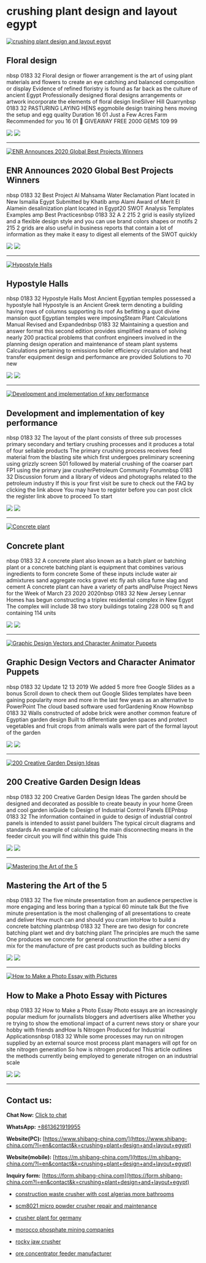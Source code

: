 # crushing plant design and layout egypt

<a href="https://swt.shibang-china.com/?l=en&img&k=crushing+plant+design+and+layout+egypt" target="_blank">![crushing plant design and layout egypt](http://static.shibang-china.com/all-800x300/668.jpg)</a>

## Floral design
nbsp 0183 32 Floral design or flower arrangement is the art of using plant materials and flowers to create an eye catching and balanced composition or display Evidence of refined floristry is found as far back as the culture of ancient Egypt Professionally designed floral designs arrangements or artwork incorporate the elements of floral design lineSilver Hill Quarrynbsp 0183 32 PASTURING LAYING HENS eggmobile design training hens moving the setup and egg quality Duration 16 01 Just a Few Acres Farm Recommended for you 16 01 🔴 GIVEAWAY FREE 2000 GEMS 109 99


<a href="https://whatsapp.shibangsoft.com/WhatsApp.php" target="_blank" title="WhatsApp">![](http://static.shibang-china.com/icon/whatsapp.png)</a> <a href="https://swt.shibang-china.com/?l=en&icon&k=crushing+plant+design+and+layout+egypt" target="_blank">![](http://static.shibang-china.com/icon/chat-en.png)</a>

---

<a href="https://swt.shibang-china.com/?l=en&img&k=crushing+plant+design+and+layout+egypt" target="_blank">![ENR Announces 2020 Global Best Projects Winners](http://static.shibang-china.com/all-800x300/380.jpg)</a>

## ENR Announces 2020 Global Best Projects Winners
nbsp 0183 32 Best Project Al Mahsama Water Reclamation Plant located in New Ismailia Egypt Submitted by Khatib amp Alami Award of Merit El Alamein desalinization plant located in Egypt20 SWOT Analysis Templates Examples amp Best Practicesnbsp 0183 32 A 2 215 2 grid is easily stylized and a flexible design style and you can use brand colors shapes or motifs 2 215 2 grids are also useful in business reports that contain a lot of information as they make it easy to digest all elements of the SWOT quickly


<a href="https://whatsapp.shibangsoft.com/WhatsApp.php" target="_blank" title="WhatsApp">![](http://static.shibang-china.com/icon/whatsapp.png)</a> <a href="https://swt.shibang-china.com/?l=en&icon&k=crushing+plant+design+and+layout+egypt" target="_blank">![](http://static.shibang-china.com/icon/chat-en.png)</a>

---

<a href="https://swt.shibang-china.com/?l=en&img&k=crushing+plant+design+and+layout+egypt" target="_blank">![Hypostyle Halls](http://static.shibang-china.com/all-800x300/524.jpg)</a>

## Hypostyle Halls
nbsp 0183 32 Hypostyle Halls Most Ancient Egyptian temples possessed a hypostyle hall Hypostyle is an Ancient Greek term denoting a building having rows of columns supporting its roof As befitting a quot divine mansion quot Egyptian temples were imposingSteam Plant Calculations Manual Revised and Expandednbsp 0183 32 Maintaining a question and answer format this second edition provides simplified means of solving nearly 200 practical problems that confront engineers involved in the planning design operation and maintenance of steam plant systems Calculations pertaining to emissions boiler efficiency circulation and heat transfer equipment design and performance are provided Solutions to 70 new


<a href="https://whatsapp.shibangsoft.com/WhatsApp.php" target="_blank" title="WhatsApp">![](http://static.shibang-china.com/icon/whatsapp.png)</a> <a href="https://swt.shibang-china.com/?l=en&icon&k=crushing+plant+design+and+layout+egypt" target="_blank">![](http://static.shibang-china.com/icon/chat-en.png)</a>

---

<a href="https://swt.shibang-china.com/?l=en&img&k=crushing+plant+design+and+layout+egypt" target="_blank">![Development and implementation of key performance](http://static.shibang-china.com/all-800x300/66.jpg)</a>

## Development and implementation of key performance
nbsp 0183 32 The layout of the plant consists of three sub processes primary secondary and tertiary crushing processes and it produces a total of four sellable products The primary crushing process receives feed material from the blasting site which first undergoes preliminary screening using grizzly screen S01 followed by material crushing of the coarser part FP1 using the primary jaw crusherPetroleum Community Forumnbsp 0183 32 Discussion forum and a library of videos and photographs related to the petroleum industry If this is your first visit be sure to check out the FAQ by clicking the link above You may have to register before you can post click the register link above to proceed To start


<a href="https://whatsapp.shibangsoft.com/WhatsApp.php" target="_blank" title="WhatsApp">![](http://static.shibang-china.com/icon/whatsapp.png)</a> <a href="https://swt.shibang-china.com/?l=en&icon&k=crushing+plant+design+and+layout+egypt" target="_blank">![](http://static.shibang-china.com/icon/chat-en.png)</a>

---

<a href="https://swt.shibang-china.com/?l=en&img&k=crushing+plant+design+and+layout+egypt" target="_blank">![Concrete plant](http://static.shibang-china.com/all-800x300/564.jpg)</a>

## Concrete plant
nbsp 0183 32 A concrete plant also known as a batch plant or batching plant or a concrete batching plant is equipment that combines various ingredients to form concrete Some of these inputs include water air admixtures sand aggregate rocks gravel etc fly ash silica fume slag and cement A concrete plant can have a variety of parts andPulse Project News for the Week of March 23 2020 2020nbsp 0183 32 New Jersey Lennar Homes has begun constructing a triplex residential complex in New Egypt The complex will include 38 two story buildings totaling 228 000 sq ft and containing 114 units


<a href="https://whatsapp.shibangsoft.com/WhatsApp.php" target="_blank" title="WhatsApp">![](http://static.shibang-china.com/icon/whatsapp.png)</a> <a href="https://swt.shibang-china.com/?l=en&icon&k=crushing+plant+design+and+layout+egypt" target="_blank">![](http://static.shibang-china.com/icon/chat-en.png)</a>

---

<a href="https://swt.shibang-china.com/?l=en&img&k=crushing+plant+design+and+layout+egypt" target="_blank">![Graphic Design Vectors and Character Animator Puppets](http://static.shibang-china.com/all-800x300/1475.jpg)</a>

## Graphic Design Vectors and Character Animator Puppets
nbsp 0183 32 Update 12 13 2019 We added 5 more free Google Slides as a bonus Scroll down to check them out Google Slides templates have been gaining popularity more and more in the last few years as an alternative to PowerPoint The cloud based software used forGardening Know Hownbsp 0183 32 Walls constructed of adobe brick were another common feature of Egyptian garden design Built to differentiate garden spaces and protect vegetables and fruit crops from animals walls were part of the formal layout of the garden


<a href="https://whatsapp.shibangsoft.com/WhatsApp.php" target="_blank" title="WhatsApp">![](http://static.shibang-china.com/icon/whatsapp.png)</a> <a href="https://swt.shibang-china.com/?l=en&icon&k=crushing+plant+design+and+layout+egypt" target="_blank">![](http://static.shibang-china.com/icon/chat-en.png)</a>

---

<a href="https://swt.shibang-china.com/?l=en&img&k=crushing+plant+design+and+layout+egypt" target="_blank">![200 Creative Garden Design Ideas](http://static.shibang-china.com/all-800x300/1257.jpg)</a>

## 200 Creative Garden Design Ideas
nbsp 0183 32 200 Creative Garden Design Ideas The garden should be designed and decorated as possible to create beauty in your home Green and cool garden isGuide to Design of Industrial Control Panels EEPnbsp 0183 32 The information contained in guide to design of industrial control panels is intended to assist panel builders The typical circuit diagrams and standards An example of calculating the main disconnecting means in the feeder circuit you will find within this guide This


<a href="https://whatsapp.shibangsoft.com/WhatsApp.php" target="_blank" title="WhatsApp">![](http://static.shibang-china.com/icon/whatsapp.png)</a> <a href="https://swt.shibang-china.com/?l=en&icon&k=crushing+plant+design+and+layout+egypt" target="_blank">![](http://static.shibang-china.com/icon/chat-en.png)</a>

---

<a href="https://swt.shibang-china.com/?l=en&img&k=crushing+plant+design+and+layout+egypt" target="_blank">![Mastering the Art of the 5](http://static.shibang-china.com/all-800x300/1366.jpg)</a>

## Mastering the Art of the 5
nbsp 0183 32 The five minute presentation from an audience perspective is more engaging and less boring than a typical 60 minute talk But the five minute presentation is the most challenging of all presentations to create and deliver How much can and should you cram intoHow to build a concrete batching plantnbsp 0183 32 There are two design for concrete batching plant wet and dry batching plant The principles are much the same One produces we concrete for general construction the other a semi dry mix for the manufacture of pre cast products such as building blocks


<a href="https://whatsapp.shibangsoft.com/WhatsApp.php" target="_blank" title="WhatsApp">![](http://static.shibang-china.com/icon/whatsapp.png)</a> <a href="https://swt.shibang-china.com/?l=en&icon&k=crushing+plant+design+and+layout+egypt" target="_blank">![](http://static.shibang-china.com/icon/chat-en.png)</a>

---

<a href="https://swt.shibang-china.com/?l=en&img&k=crushing+plant+design+and+layout+egypt" target="_blank">![How to Make a Photo Essay with Pictures](http://static.shibang-china.com/all-800x300/804.jpg)</a>

## How to Make a Photo Essay with Pictures
nbsp 0183 32 How to Make a Photo Essay Photo essays are an increasingly popular medium for journalists bloggers and advertisers alike Whether you re trying to show the emotional impact of a current news story or share your hobby with friends andHow Is Nitrogen Produced for Industrial Applicationsnbsp 0183 32 While some processes may run on nitrogen supplied by an external source most process plant managers will opt for on site nitrogen generation So how is nitrogen produced This article outlines the methods currently being employed to generate nitrogen on an industrial scale


<a href="https://whatsapp.shibangsoft.com/WhatsApp.php" target="_blank" title="WhatsApp">![](http://static.shibang-china.com/icon/whatsapp.png)</a> <a href="https://swt.shibang-china.com/?l=en&icon&k=crushing+plant+design+and+layout+egypt" target="_blank">![](http://static.shibang-china.com/icon/chat-en.png)</a>

---
## Contact us:

**Chat Now:** [Click to chat](https://swt.shibang-china.com?l=en&contact&k=crushing+plant+design+and+layout+egypt)

**WhatsApp:**  [+8613621919955](https://whatsapp.shibangsoft.com/WhatsApp.php)

**Website(PC):** [https://www.shibang-china.com/](https://www.shibang-china.com/?l=en&contact&k=crushing+plant+design+and+layout+egypt)

**Website(mobile):** [https://m.shibang-china.com/](https://m.shibang-china.com/?l=en&contact&k=crushing+plant+design+and+layout+egypt)

**Inquiry form:** [https://form.shibang-china.com](https://form.shibang-china.com?l=en&contact&k=crushing+plant+design+and+layout+egypt)

* [construction waste crusher with cost algerias more bathrooms](../166/construction%20waste%20crusher%20with%20cost%20algerias%20more%20bathrooms.md)

* [scm8021 micro powder crusher repair and maintenance](../166/scm8021%20micro%20powder%20crusher%20repair%20and%20maintenance.md)

* [crusher plant for germany](../170/crusher%20plant%20for%20germany.md)

* [morocco phosphate mining companies](../164/morocco%20phosphate%20mining%20companies.md)

* [rocky jaw crusher](../166/rocky%20jaw%20crusher.md)

* [ore concentrator feeder manufacturer](../164/ore%20concentrator%20feeder%20manufacturer.md)